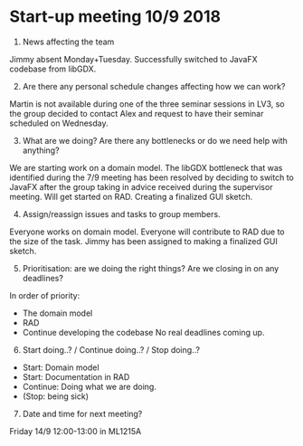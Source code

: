 # Start-up meeting 10/9 2018

1. News affecting the team

Jimmy absent Monday+Tuesday.
Successfully switched to JavaFX codebase from libGDX.

2. Are there any personal schedule changes affecting how we can work?

Martin is not available during one of the three seminar sessions in LV3, so the group decided to contact Alex and request to have their seminar scheduled on Wednesday.

3. What are we doing? Are there any bottlenecks or do we need help with anything?

We are starting work on a domain model.
The libGDX bottleneck that was identified during the 7/9 meeting has been resolved by deciding to switch to JavaFX after the group taking in advice received during the supervisor meeting.
Will get started on RAD.
Creating a finalized GUI sketch.

4. Assign/reassign issues and tasks to group members.

Everyone works on domain model.
Everyone will contribute to RAD due to the size of the task.
Jimmy has been assigned to making a finalized GUI sketch.

5. Prioritisation: are we doing the right things? Are we closing in on any deadlines?

In order of priority:
* The domain model 
* RAD
* Continue developing the codebase
No real deadlines coming up.

6. Start doing..? / Continue doing..? / Stop doing..?

* Start: Domain model
* Start: Documentation in RAD
* Continue: Doing what we are doing.
* (Stop: being sick)

7. Date and time for next meeting?

Friday 14/9 12:00-13:00 in ML1215A
